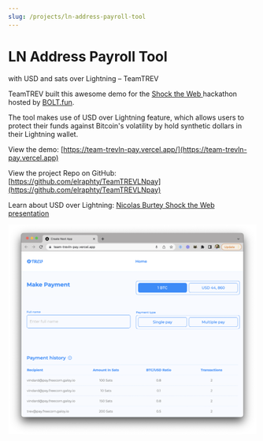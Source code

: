 ```yaml
---
slug: /projects/ln-address-payroll-tool
---
```


# LN Address Payroll Tool
with USD and sats over Lightning – TeamTREV

TeamTREV built this awesome demo for the [Shock the Web ](https://bolt.fun/hackathons/shock-the-web/)hackathon hosted by [BOLT.fun](https://bolt.fun).

The tool makes use of USD over Lightning feature, which allows users to protect their funds against Bitcoin's volatility by hold synthetic dollars in their Lightning wallet.

View the demo: [https://team-trevln-pay.vercel.app/](https://team-trevln-pay.vercel.app)

View the project Repo on GitHub: [https://github.com/elraphty/TeamTREVLNpay](https://github.com/elraphty/TeamTREVLNpay)

Learn about USD over Lightning: [Nicolas Burtey Shock the Web presentation](https://youtu.be/mXYYCRSEsJU)

![Users can send to multiple Lightning Addresses at once and may choose what ratio of BTC to USD gets sent to each user's Lightning wallet.](./img/Team-TREV-ln-address-multi-pay-usd-over-lightning.png)

